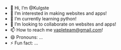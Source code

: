 - 👋 Hi, I’m @Kulgste
- 👀 I’m interested in making websites and apps!
- 🌱 I’m currently learning python!
- 💞️ I’m looking to collaborate on websites and apps!
- 📫 How to reach me vapleteam@gmail.com!
- 😄 Pronouns: ...
- ⚡ Fun fact: ...

<!---
Kulgste/Kulgste is a ✨ special ✨ repository because its `README.md` (this file) appears on your GitHub profile.
You can click the Preview link to take a look at your changes.
--->
